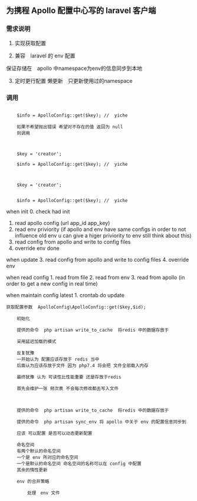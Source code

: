 ## 为携程 Apollo 配置中心写的 laravel 客户端

###  需求说明

1. 实现获取配置

2. 兼容　laravel 的 env 配置  

保证存储在　apollo 中namespace为env的信息同步到本地

3. 定时更行配置 懒更新　只更新使用过的namespace

###  调用

```

    $info = ApolloConfig::get($key); //  yiche
    
    如果不希望抛出错误 希望对不存在的值 返回为 null 
    则调用
    
```

``` 调用默认命名空间

    $key = 'creator';
        
    $info = ApolloConfig::get($key); //  yiche
    
```


``` 调用默认命名空间

    $key = 'creator';
        
           
    $info = ApolloConfig::get($key); //  yiche
```



when init
 0. check had init
 1. read apollo config (url app_id app_key)
 2. read env priviority
 (if apollo and env have same configs in order to not influence old env  u can give a higer priviority to env still think about this)
 3. read config from apollo and write to config files
 4. override env
 done


when update
 3. read config from apollo and write to config files
 4. override env

when read config
    1. read from file
    2. read from env
    3. read from apollo (in order to get a new config in real time)

when maintain config latest
    1. crontab do update



```
获取配置参数  ApolloConfig\ApolloConfig::get($key,$id);
```


```
    初始化
    
    提供的命令  php artisan write_to_cache  将redis 中的数据存放于
```

```
    采用延迟加载的模式
    
    反复犹豫 
    一开始认为 配置应该存放于 redis 当中
    后面认为应该存放于文件 因为 php7.4 将会把 文件全部载入内存 
    
    最终犹豫 认为 可读性比性能重要 还是存放于redis 
    
    首先会维护一张 频次表 不会每次修改都去写入文件
    
    
```

```
    提供的命令  php artisan write_to_cache  将redis 中的数据存放于
    
    提供的命令  php artisan sync_env 将 apollo 中关于 env 的配置信息同步到 
    
    应该 可以配置 是否可以动态更新配置
```


```
    命名空间 
    有两个默认的命名空间 
    一个是 env 所对应的命名空间
    一个是默认的命名空间 命名空间的名称可以在 config 中配置
    其余的惰性更新
```

``` 
    env 的合并策略
```


```
        处理　env 文件
        
```
